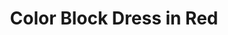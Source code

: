 ---
title: Color Block Dress in Red
price: RUB 6,200

description: The top is made of soft and natural nude cotton fabric, which feels really nice on your skin, and the bottom is made of crease-resistant poly-viscose. Loose silhouette gives comfort and freedom of movement. The collar has a button closure on the back. And, here is your part of design – a transparent chest pocket, which you fill with whatever you want.

composition: 40% cotton, 30% polyester, 30% viscose
sizes: Available in two sizes (S, M)
---